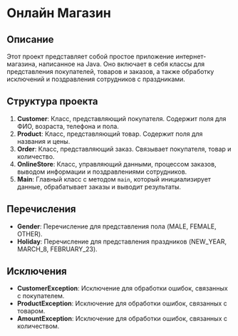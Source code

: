 # Онлайн Магазин

## Описание

Этот проект представляет собой простое приложение интернет-магазина, написанное на Java. Оно включает в себя классы для представления покупателей, товаров и заказов, а также обработку исключений и поздравления сотрудников с праздниками.

## Структура проекта

1. **Customer**: Класс, представляющий покупателя. Содержит поля для ФИО, возраста, телефона и пола.
2. **Product**: Класс, представляющий товар. Содержит поля для названия и цены.
3. **Order**: Класс, представляющий заказ. Связывает покупателя, товар и количество.
4. **OnlineStore**: Класс, управляющий данными, процессом заказов, выводом информации и поздравлениями сотрудников.
5. **Main**: Главный класс с методом `main`, который инициализирует данные, обрабатывает заказы и выводит результаты.

## Перечисления

- **Gender**: Перечисление для представления пола (MALE, FEMALE, OTHER).
- **Holiday**: Перечисление для представления праздников (NEW_YEAR, MARCH_8, FEBRUARY_23).

## Исключения

- **CustomerException**: Исключение для обработки ошибок, связанных с покупателем.
- **ProductException**: Исключение для обработки ошибок, связанных с товаром.
- **AmountException**: Исключение для обработки ошибок, связанных с количеством.
